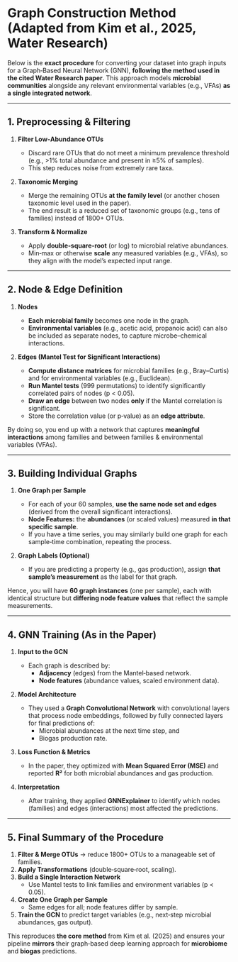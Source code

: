 # **Graph Construction Method (Adapted from Kim et al., 2025, Water Research)**

Below is the **exact procedure** for converting your dataset into graph inputs for a Graph‐Based Neural Network (GNN), **following the method used in the cited Water Research paper**. This approach models **microbial communities** alongside any relevant environmental variables (e.g., VFAs) **as a single integrated network**.

---

## 1. Preprocessing & Filtering

1. **Filter Low‐Abundance OTUs**  
   - Discard rare OTUs that do not meet a minimum prevalence threshold (e.g., >1% total abundance and present in ≥5% of samples).  
   - This step reduces noise from extremely rare taxa.

2. **Taxonomic Merging**  
   - Merge the remaining OTUs **at the family level** (or another chosen taxonomic level used in the paper).  
   - The end result is a reduced set of taxonomic groups (e.g., tens of families) instead of 1800+ OTUs.

3. **Transform & Normalize**  
   - Apply **double‐square‐root** (or log) to microbial relative abundances.  
   - Min‐max or otherwise **scale** any measured variables (e.g., VFAs), so they align with the model’s expected input range.

---

## 2. Node & Edge Definition

1. **Nodes**  
   - **Each microbial family** becomes one node in the graph.  
   - **Environmental variables** (e.g., acetic acid, propanoic acid) can also be included as separate nodes, to capture microbe–chemical interactions.

2. **Edges (Mantel Test for Significant Interactions)**  
   - **Compute distance matrices** for microbial families (e.g., Bray–Curtis) and for environmental variables (e.g., Euclidean).  
   - **Run Mantel tests** (999 permutations) to identify significantly correlated pairs of nodes (p < 0.05).  
   - **Draw an edge** between two nodes **only** if the Mantel correlation is significant.  
   - Store the correlation value (or p‐value) as an **edge attribute**.

By doing so, you end up with a network that captures **meaningful interactions** among families and between families & environmental variables (VFAs).

---

## 3. Building Individual Graphs

1. **One Graph per Sample**  
   - For each of your 60 samples, **use the same node set and edges** (derived from the overall significant interactions).  
   - **Node Features:** the **abundances** (or scaled values) measured **in that specific sample**.  
   - If you have a time series, you may similarly build one graph for each sample‐time combination, repeating the process.

2. **Graph Labels (Optional)**  
   - If you are predicting a property (e.g., gas production), assign **that sample’s measurement** as the label for that graph.

Hence, you will have **60 graph instances** (one per sample), each with identical structure but **differing node feature values** that reflect the sample measurements.

---

## 4. GNN Training (As in the Paper)

1. **Input to the GCN**  
   - Each graph is described by:  
     - **Adjacency** (edges) from the Mantel‐based network.  
     - **Node features** (abundance values, scaled environment data).  

2. **Model Architecture**  
   - They used a **Graph Convolutional Network** with convolutional layers that process node embeddings, followed by fully connected layers for final predictions of:  
     - Microbial abundances at the next time step, and  
     - Biogas production rate.

3. **Loss Function & Metrics**  
   - In the paper, they optimized with **Mean Squared Error (MSE)** and reported **R²** for both microbial abundances and gas production.

4. **Interpretation**  
   - After training, they applied **GNNExplainer** to identify which nodes (families) and edges (interactions) most affected the predictions.

---

## 5. Final Summary of the Procedure

1. **Filter & Merge OTUs** → reduce 1800+ OTUs to a manageable set of families.  
2. **Apply Transformations** (double‐square‐root, scaling).  
3. **Build a Single Interaction Network**  
   - Use Mantel tests to link families and environment variables (p < 0.05).  
4. **Create One Graph per Sample**  
   - Same edges for all; node features differ by sample.  
5. **Train the GCN** to predict target variables (e.g., next‐step microbial abundances, gas output).

This reproduces **the core method** from Kim et al. (2025) and ensures your pipeline **mirrors** their graph‐based deep learning approach for **microbiome** and **biogas** predictions.
